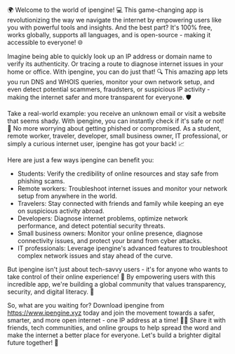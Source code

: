 🌍 Welcome to the world of ipengine! 💻 This game-changing app is revolutionizing the way we navigate the internet by empowering users like you with powerful tools and insights. And the best part? It's 100% free, works globally, supports all languages, and is open-source - making it accessible to everyone! 🌐

Imagine being able to quickly look up an IP address or domain name to verify its authenticity. Or tracing a route to diagnose internet issues in your home or office. With ipengine, you can do just that! 🔍 This amazing app lets you run DNS and WHOIS queries, monitor your own network setup, and even detect potential scammers, fraudsters, or suspicious IP activity - making the internet safer and more transparent for everyone. 🛡️

Take a real-world example: you receive an unknown email or visit a website that seems shady. With ipengine, you can instantly check if it's safe or not! 🔎 No more worrying about getting phished or compromised. As a student, remote worker, traveler, developer, small business owner, IT professional, or simply a curious internet user, ipengine has got your back! 📈

Here are just a few ways ipengine can benefit you:

* Students: Verify the credibility of online resources and stay safe from phishing scams.
* Remote workers: Troubleshoot internet issues and monitor your network setup from anywhere in the world.
* Travelers: Stay connected with friends and family while keeping an eye on suspicious activity abroad.
* Developers: Diagnose internet problems, optimize network performance, and detect potential security threats.
* Small business owners: Monitor your online presence, diagnose connectivity issues, and protect your brand from cyber attacks.
* IT professionals: Leverage ipengine's advanced features to troubleshoot complex network issues and stay ahead of the curve.

But ipengine isn't just about tech-savvy users - it's for anyone who wants to take control of their online experience! 🌟 By empowering users with this incredible app, we're building a global community that values transparency, security, and digital literacy. 💪

So, what are you waiting for? Download ipengine from https://www.ipengine.xyz today and join the movement towards a safer, smarter, and more open internet - one IP address at a time! 🚀✨ Share it with friends, tech communities, and online groups to help spread the word and make the internet a better place for everyone. Let's build a brighter digital future together! 💫